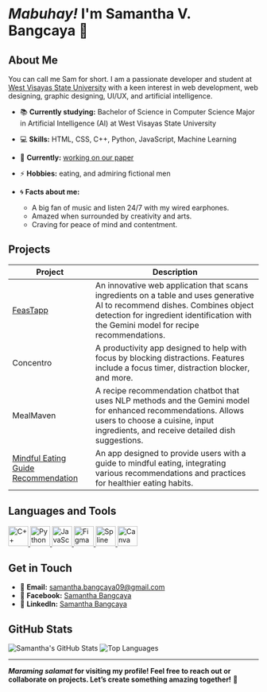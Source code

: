 # _Mabuhay!_ I'm Samantha V. Bangcaya 👋

## About Me

You can call me Sam for short. I am a passionate developer and student at [West Visayas State University](https://www.wvsu.edu.ph/) with a keen interest in web development, web designing, graphic designing, UI/UX, and artificial intelligence.

- 📚 **Currently studying:** Bachelor of Science in Computer Science Major in Artificial Intelligence (AI) at West Visayas State University
- 💻 **Skills:** HTML, CSS, C++, Python, JavaScript, Machine Learning
- 🌱 **Currently:** [working on our paper](https://github.com/svbangcaya/FeasTapp1)
- ⚡ **Hobbies:** eating, and admiring fictional men

- 🌀 **Facts about me:** 
  - A big fan of music and listen 24/7 with my wired earphones.
  - Amazed when surrounded by creativity and arts.
  - Craving for peace of mind and contentment.

## Projects

| Project | Description |
|---------|-------------|
| [FeasTapp](https://github.com/svbangcaya/FeasTapp1) | An innovative web application that scans ingredients on a table and uses generative AI to recommend dishes. Combines object detection for ingredient identification with the Gemini model for recipe recommendations. |
| Concentro | A productivity app designed to help with focus by blocking distractions. Features include a focus timer, distraction blocker, and more. |
| MealMaven | A recipe recommendation chatbot that uses NLP methods and the Gemini model for enhanced recommendations. Allows users to choose a cuisine, input ingredients, and receive detailed dish suggestions. |
| [Mindful Eating Guide Recommendation](https://mindful-eating-guide-recommendation-h3uwhhjmtswz25dcidah2l.streamlit.app/#mindful-eating-guide-recommendation) | An app designed to provide users with a guide to mindful eating, integrating various recommendations and practices for healthier eating habits. |

## Languages and Tools

<p align="left"> 
  <a href="https://www.cplusplus.com/" target="_blank">
    <img src="https://upload.wikimedia.org/wikipedia/commons/1/18/C_Programming_Language.svg" alt="C++" width="40" height="40"/>
  </a>
  <a href="https://www.python.org/" target="_blank">
    <img src="https://upload.wikimedia.org/wikipedia/commons/c/c3/Python-logo-notext.svg" alt="Python" width="40" height="40"/> 
  </a>
  <a href="https://developer.mozilla.org/en-US/docs/Web/JavaScript" target="_blank">
    <img src="https://upload.wikimedia.org/wikipedia/commons/6/6a/JavaScript-logo.png" alt="JavaScript" width="40" height="40"/> 
  </a>
  <a href="https://www.figma.com/" target="_blank">
    <img src="https://upload.wikimedia.org/wikipedia/commons/3/33/Figma-logo.svg" alt="Figma" width="40" height="40"/> 
  </a>
  <a href="https://spline.design/" target="_blank">
    <img src="https://upload.wikimedia.org/wikipedia/commons/4/46/Spline_Logo.svg" alt="Spline" width="40" height="40"/> 
  </a>
  <a href="https://www.canva.com/" target="_blank">
    <img src="https://upload.wikimedia.org/wikipedia/commons/e/e5/Canva_Logo.svg" alt="Canva" width="40" height="40"/> 
  </a>
</p>

## Get in Touch

- 📧 **Email:** samantha.bangcaya09@gmail.com
- 📘 **Facebook:** [Samantha Bangcaya](https://www.facebook.com/profile.php?id=100071719083338)
- 💼 **LinkedIn:** [Samantha Bangcaya](https://www.linkedin.com/in/samantha-bangcaya-178805280/)

## GitHub Stats

![Samantha's GitHub Stats](https://github-readme-stats.vercel.app/api?username=svbangcaya&show_icons=true&theme=radical)
![Top Languages](https://github-readme-stats.vercel.app/api/top-langs/?username=svbangcaya&layout=compact&theme=radical)

---

**_Maraming salamat_ for visiting my profile! Feel free to reach out or collaborate on projects. Let’s create something amazing together!** 🌟

